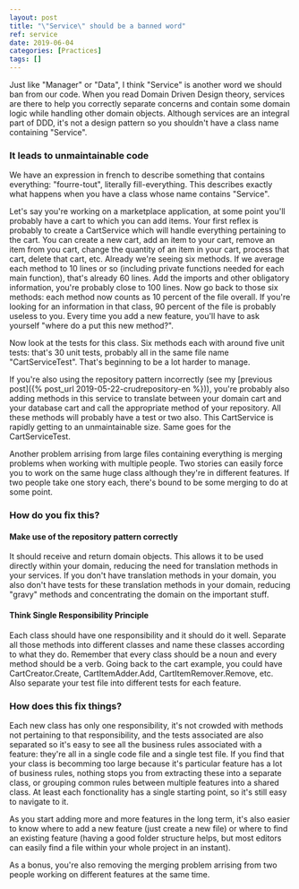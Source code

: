 ```yaml
---
layout: post
title: "\"Service\" should be a banned word"
ref: service
date: 2019-06-04
categories: [Practices]
tags: []
---
```

Just like "Manager" or "Data", I think "Service" is another word we should ban from our code. When you read Domain Driven Design theory, services are there to help you correctly separate concerns and contain some domain logic while handling other domain objects. Although services are an integral part of DDD, it's not a design pattern so you shouldn't have a class name containing "Service".

### It leads to unmaintainable code
We have an expression in french to describe something that contains everything: "fourre-tout", literally fill-everything. This describes exactly what happens when you have a class whose name contains "Service".

Let's say you're working on a marketplace application, at some point you'll probably have a cart to which you can add items. Your first reflex is probably to create a CartService which will handle everything pertaining to the cart. You can create a new cart, add an item to your cart, remove an item from you cart, change the quantity of an item in your cart, process that cart, delete that cart, etc. Already we're seeing six methods. If we average each method to 10 lines or so (including private functions needed for each main function), that's already 60 lines. Add the imports and other obligatory information, you're probably close to 100 lines. Now go back to those six methods: each method now counts as 10 percent of the file overall. If you're looking for an information in that class, 90 percent of the file is probably useless to you. Every time you add a new feature, you'll have to ask yourself "where do a put this new method?".

Now look at the tests for this class. Six methods each with around five unit tests: that's 30 unit tests, probably all in the same file name "CartServiceTest". That's beginning to be a lot harder to manage.

If you're also using the repository pattern incorrectly (see my [previous post]({% post_url 2019-05-22-crudrepository-en %})), you're probably also adding methods in this service to translate between your domain cart and your database cart and call the appropriate method of your repository. All these methods will probably have a test or two also. This CartService is rapidly getting to an unmaintainable size. Same goes for the CartServiceTest.

Another problem arrising from large files containing everything is merging problems when working with multiple people. Two stories can easily force you to work on the same huge class although they're in different features. If two people take one story each, there's bound to be some merging to do at some point.

### How do you fix this?

#### Make use of the repository pattern correctly
It should receive and return domain objects. This allows it to be used directly within your domain, reducing the need for translation methods in your services. If you don't have translation methods in your domain, you also don't have tests for these translation methods in your domain, reducing "gravy" methods and concentrating the domain on the important stuff.

#### Think Single Responsibility Principle
Each class should have one responsibility and it should do it well. Separate all those methods into different classes and name these classes according to what they do. Remember that every class should be a noun and every method should be a verb. Going back to the cart example, you could have CartCreator.Create, CartItemAdder.Add, CartItemRemover.Remove, etc. Also separate your test file into different tests for each feature.

### How does this fix things?
Each new class has only one responsibility, it's not crowded with methods not pertaining to that responsibility, and the tests associated are also separated so it's easy to see all the business rules associated with a feature: they're all in a single code file and a single test file. If you find that your class is becomming too large because it's particular feature has a lot of business rules, nothing stops you from extracting these into a separate class, or grouping common rules between multiple features into a shared class. At least each fonctionality has a single starting point, so it's still easy to navigate to it.

As you start adding more and more features in the long term, it's also easier to know where to add a new feature (just create a new file) or where to find an existing feature (having a good folder structure helps, but most editors can easily find a file within your whole project in an instant).

As a bonus, you're also removing the merging problem arrising from two people working on different features at the same time.
